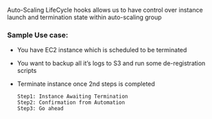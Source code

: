 Auto-Scaling LifeCycle hooks allows us to have control over instance launch and termination state within auto-scaling group

### Sample Use case:
* You have EC2 instance which is scheduled to be terminated
* You want to backup all it’s logs to S3 and run some de-registration scripts
* Terminate instance once 2nd steps is completed

      Step1: Instance Awaiting Termination
      Step2: Confirmation from Automation
      Step3: Go ahead
